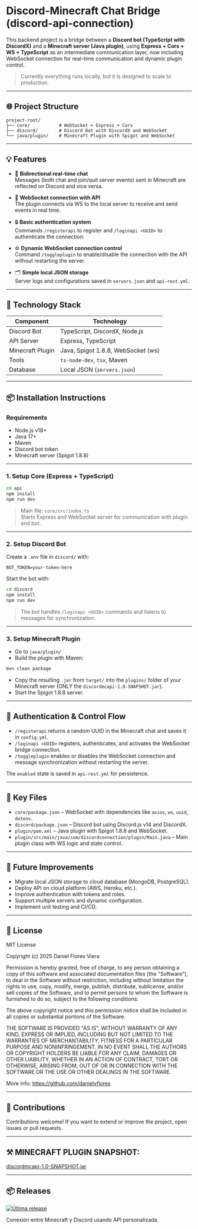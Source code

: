 # Discord-Minecraft Chat Bridge (discord-api-connection)

This backend project is a bridge between a **Discord bot (TypeScript with DiscordX)** and a **Minecraft server (Java plugin)**, using **Express + Cors + WS + TypeScript** as an intermediate communication layer, now including WebSocket connection for real-time communication and dynamic plugin control.

> Currently everything runs locally, but it is designed to scale to production.

---

## 🌐 Project Structure

```
project-root/
├── core/           # WebSocket + Express + Cors
├── discord/        # Discord Bot with DiscordX and WebSocket
└── java/plugin/    # Minecraft Plugin with Spigot and WebSocket
```

---

## 💡 Features

- 🔁 **Bidirectional real-time chat**  
  Messages (both chat and join/quit server events) sent in Minecraft are reflected on Discord and vice versa.

- 🔄 **WebSocket connection with API**  
  The plugin connects via WS to the local server to receive and send events in real time.

- 🔒 **Basic authentication system**  
  Commands `/registerapi` to register and `/loginapi <UUID>` to authenticate the connection.

- ⚙️ **Dynamic WebSocket connection control**  
  Command `/toggleplugin` to enable/disable the connection with the API without restarting the server.

- 🗂️ **Simple local JSON storage**  
  Server logs and configurations saved in `servers.json` and `api-rest.yml`.

---

## 🚀 Technology Stack

| Component        | Technology                     |
|------------------|--------------------------------|
| Discord Bot      | TypeScript, DiscordX, Node.js  |
| API Server       | Express, TypeScript            |
| Minecraft Plugin | Java, Spigot 1.8.8, WebSocket (ws) |
| Tools            | `ts-node-dev`, `tsx`, Maven    |
| Database         | Local JSON (`servers.json`)    |

---

## 📦 Installation Instructions

### Requirements

- Node.js v18+
- Java 17+
- Maven
- Discord bot token
- Minecraft server (Spigot 1.8.8)

---

### 1. Setup Core (Express + TypeScript)

```bash
cd api
npm install
npm run dev
```

> Main file: `core/src/index.ts`  
> Starts Express and WebSocket server for communication with plugin and bot.

---

### 2. Setup Discord Bot

Create a `.env` file in `discord/` with:

```env
BOT_TOKEN=your-token-here
```

Start the bot with:

```bash
cd discord
npm install
npm run dev
```

> The bot handles `/loginapi <UUID>` commands and listens to messages for synchronization.

---

### 3. Setup Minecraft Plugin

- Go to `java/plugin/`
- Build the plugin with Maven:

```bash
mvn clean package
```

- Copy the resulting `.jar` from `target/` into the `plugins/` folder of your Minecraft server (ONLY the `discordmcapi-1.0-SNAPSHOT.jar`).
- Start the Spigot 1.8.8 server.

---

## 🔐 Authentication & Control Flow

- `/registerapi` returns a random UUID in the Minecraft chat and saves it in `config.yml`.
- `/loginapi <UUID>` registers, authenticates, and activates the WebSocket bridge connection.
- `/toggleplugin` enables or disables the WebSocket connection and message synchronization without restarting the server.

The `enabled` state is saved in `api-rest.yml` for persistence.

---

## 📁 Key Files

- `core/package.json` – WebSocket with dependencies like `axios`, `ws`, `uuid`, `dotenv`.
- `discord/package.json` – Discord bot using Discord.js v14 and DiscordX.
- `plugin/pom.xml` – Java plugin with Spigot 1.8.8 and WebSocket.
- `plugin/src/main/java/com/discordconnection/plugin/Main.java` – Main plugin class with WS logic and state control.

---

## 🔮 Future Improvements

- Migrate local JSON storage to cloud database (MongoDB, PostgreSQL).
- Deploy API on cloud platform (AWS, Heroku, etc.).
- Improve authentication with tokens and roles.
- Support multiple servers and dynamic configuration.
- Implement unit testing and CI/CD.

---

## 📜 License

MIT License

Copyright (c) 2025 Daniel Flores Viera

Permission is hereby granted, free of charge, to any person obtaining a copy
of this software and associated documentation files (the "Software"), to deal
in the Software without restriction, including without limitation the rights
to use, copy, modify, merge, publish, distribute, sublicense, and/or sell
copies of the Software, and to permit persons to whom the Software is
furnished to do so, subject to the following conditions:

The above copyright notice and this permission notice shall be included in all
copies or substantial portions of the Software.

THE SOFTWARE IS PROVIDED "AS IS", WITHOUT WARRANTY OF ANY KIND, EXPRESS OR
IMPLIED, INCLUDING BUT NOT LIMITED TO THE WARRANTIES OF MERCHANTABILITY,
FITNESS FOR A PARTICULAR PURPOSE AND NONINFRINGEMENT. IN NO EVENT SHALL THE
AUTHORS OR COPYRIGHT HOLDERS BE LIABLE FOR ANY CLAIM, DAMAGES OR OTHER
LIABILITY, WHETHER IN AN ACTION OF CONTRACT, TORT OR OTHERWISE, ARISING FROM,
OUT OF OR IN CONNECTION WITH THE SOFTWARE OR THE USE OR OTHER DEALINGS IN THE
SOFTWARE.

More info: https://github.com/danielvflores

---

## 🤝 Contributions

Contributions welcome! If you want to extend or improve the project, open issues or pull requests.

---

## ⚒️ MINECRAFT PLUGIN SNAPSHOT:
[discordmcapi-1.0-SNAPSHOT.jar](https://github.com/danielvflores/discord-api-connection/raw/refs/heads/main/java/discordmcapi/target/discordmcapi-1.0-SNAPSHOT.jar)

---

## 📦 Releases

[![Última release](https://img.shields.io/badge/release-minecraft--discord--api-blue?style=flat-square)](https://github.com/danielvflores/discord-api-connection/releases/tag/minecraft-discord-api)

Conexión entre Minecraft y Discord usando API personalizada.